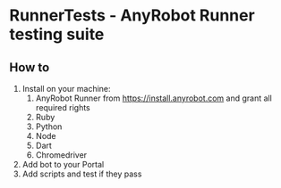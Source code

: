 # RunnerTests - AnyRobot Runner testing suite

## How to

1. Install on your machine:
   1. AnyRobot Runner from https://install.anyrobot.com and grant all required rights
   2. Ruby
   3. Python
   4. Node
   5. Dart
   6. Chromedriver
2. Add bot to your Portal
3. Add scripts and test if they pass